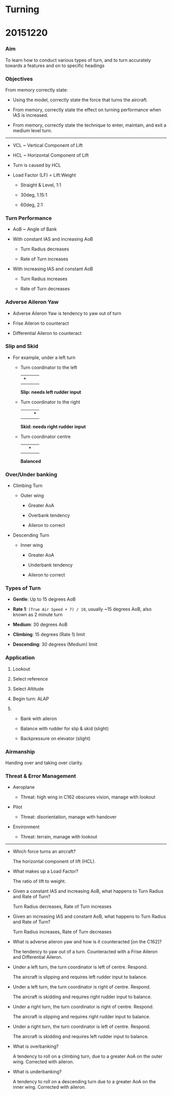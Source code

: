 # Turning

# 20151220

### Aim

To learn how to conduct various types of turn, and to turn accurately towards a
features and on to specific headings

### Objectives

From memory correctly state:

* Using the model, correctly state the force that turns the aircraft.

* From memory, correctly state the effect on turning performance when IAS is
  increased.

* From memory, correctly state the technique to enter, maintain, and exit a
  medium level turn.

----

* VCL ~ Vertical Component of Lift

* HCL ~ Horizontal Component of Lift

* Turn is caused by HCL

* Load Factor (LF) = Lift:Weight

  * Straight & Level, 1:1

  * 30deg, 1.15:1

  * 60deg, 2:1

### Turn Performance

* AoB ~ Angle of Bank

* With constant IAS and increasing AoB

  * Turn Radius decreases

  * Rate of Turn increases

* With increasing IAS and constant AoB

  * Turn Radius increases

  * Rate of Turn decreases

### Adverse Aileron Yaw

* Adverse Aileron Yaw is tendency to yaw out of turn

* Frise Aileron to counteract

* Differential Aileron to counteract

### Slip and Skid

* For example, under a left turn

  * Turn coordinator to the left

    |   |   |   |
    |:-:|:-:|:-:|
    | * |   |   |

    **Slip: needs left rudder input**

  * Turn coordinator to the right

    |   |   |   |
    |:-:|:-:|:-:|
    |   |   | * |

    **Skid: needs right rudder input**

  * Turn coordinator centre

    |   |   |   |
    |:-:|:-:|:-:|
    |   | * |   |

    **Balanced**

### Over/Under banking

* Climbing Turn

  * Outer wing

    * Greater AoA

    * Overbank tendency

    * Aileron to correct

* Descending Turn

  * Inner wing

    * Greater AoA

    * Underbank tendency

    * Aileron to correct

### Types of Turn

* **Gentle**: Up to 15 degrees AoB

* **Rate 1**: `(True Air Speed + 7) / 10`, usually ~15 degrees AoB, also known
  as 2 minute turn

* **Medium**: 30 degrees AoB

* **Climbing**: 15 degrees (Rate 1) limit

* **Descending**: 30 degrees (Medium) limit

### Application

1. Lookout

2. Select reference

3. Select Altitude

4. Begin turn: ALAP

5. * Bank with aileron

   * Balance with rudder for slip & skid (slight)

   * Backpressure on elevator (slight)

### Airmanship

Handing over and taking over clarity.

### Threat & Error Management

* Aeroplane

  * Threat: high wing in C162 obscures vision, manage with lookout

* Pilot

  * Threat: disorientation, manage with handover

* Environment

  * Threat: terrain, manage with lookout

----

* Which force turns an aircraft?

  The horizontal component of lift (HCL).

* What makes up a Load Factor?

  The ratio of lift to weight.

* Given a constant IAS and increasing AoB, what happens to Turn Radius and Rate
  of Turn?

  Turn Radius decreases, Rate of Turn increases
  
* Given an increasing IAS and constant AoB, what happens to Turn Radius and Rate
  of Turn?

  Turn Radius increases, Rate of Turn decreases

* What is adverse aileron yaw and how is it counteracted [on the C162]?

  The tendency to yaw out of a turn. Counteracted with a Frise Aileron and
  Differential Aileron.

* Under a left turn, the turn coordinator is left of centre. Respond.
 
  The aircraft is slipping and requires left rudder input to balance.

* Under a left turn, the turn coordinator is right of centre. Respond.
 
  The aircraft is skidding and requires right rudder input to balance.

* Under a right turn, the turn coordinator is right of centre. Respond.
 
  The aircraft is slipping and requires right rudder input to balance.

* Under a right turn, the turn coordinator is left of centre. Respond.
 
  The aircraft is skidding and requires left rudder input to balance.

* What is overbanking?

  A tendency to roll on a climbing turn, due to a greater AoA on the outer wing.
  Corrected with aileron.

* What is underbanking?

  A tendency to roll on a descending turn due to a greater AoA on the inner
  wing. Corrected with aileron.

